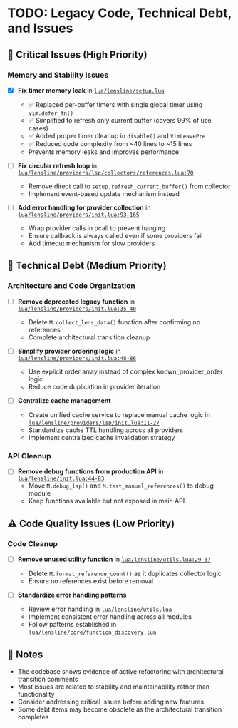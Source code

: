 # TODO: Legacy Code, Technical Debt, and Issues

## 🚨 Critical Issues (High Priority)

### Memory and Stability Issues

- [x] **Fix timer memory leak** in [`lua/lensline/setup.lua`](lua/lensline/setup.lua)
  - ✅ Replaced per-buffer timers with single global timer using `vim.defer_fn()`
  - ✅ Simplified to refresh only current buffer (covers 99% of use cases)
  - ✅ Added proper timer cleanup in `disable()` and `VimLeavePre`
  - ✅ Reduced code complexity from ~40 lines to ~15 lines
  - Prevents memory leaks and improves performance

- [ ] **Fix circular refresh loop** in [`lua/lensline/providers/lsp/collectors/references.lua:70`](lua/lensline/providers/lsp/collectors/references.lua:70)
  - Remove direct call to `setup.refresh_current_buffer()` from collector
  - Implement event-based update mechanism instead

- [ ] **Add error handling for provider collection** in [`lua/lensline/providers/init.lua:93-165`](lua/lensline/providers/init.lua:93-165)
  - Wrap provider calls in pcall to prevent hanging
  - Ensure callback is always called even if some providers fail
  - Add timeout mechanism for slow providers

## 🔧 Technical Debt (Medium Priority)

### Architecture and Code Organization

- [ ] **Remove deprecated legacy function** in [`lua/lensline/providers/init.lua:35-40`](lua/lensline/providers/init.lua:35-40)
  - Delete `M.collect_lens_data()` function after confirming no references
  - Complete architectural transition cleanup

- [ ] **Simplify provider ordering logic** in [`lua/lensline/providers/init.lua:48-86`](lua/lensline/providers/init.lua:48-86)
  - Use explicit order array instead of complex known_provider_order logic
  - Reduce code duplication in provider iteration

- [ ] **Centralize cache management**
  - Create unified cache service to replace manual cache logic in [`lua/lensline/providers/lsp/init.lua:11-27`](lua/lensline/providers/lsp/init.lua:11-27)
  - Standardize cache TTL handling across all providers
  - Implement centralized cache invalidation strategy

### API Cleanup

- [ ] **Remove debug functions from production API** in [`lua/lensline/init.lua:44-83`](lua/lensline/init.lua:44-83)
  - Move `M.debug_lsp()` and `M.test_manual_references()` to debug module
  - Keep functions available but not exposed in main API

## ⚠️ Code Quality Issues (Low Priority)

### Code Cleanup

- [ ] **Remove unused utility function** in [`lua/lensline/utils.lua:29-37`](lua/lensline/utils.lua:29-37)
  - Delete `M.format_reference_count()` as it duplicates collector logic
  - Ensure no references exist before removal

- [ ] **Standardize error handling patterns**
  - Review error handling in [`lua/lensline/utils.lua`](lua/lensline/utils.lua)
  - Implement consistent error handling across all modules
  - Follow patterns established in [`lua/lensline/core/function_discovery.lua`](lua/lensline/core/function_discovery.lua)

## 📝 Notes

- The codebase shows evidence of active refactoring with architectural transition comments
- Most issues are related to stability and maintainability rather than functionality
- Consider addressing critical issues before adding new features
- Some debt items may become obsolete as the architectural transition completes
